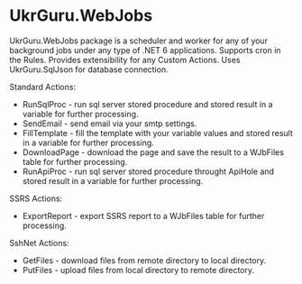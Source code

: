 # UkrGuru.WebJobs

UkrGuru.WebJobs package is a scheduler and worker for any of your background jobs under any type of .NET 6 applications. 
Supports cron in the Rules. Provides extensibility for any Custom Actions. Uses UkrGuru.SqlJson for database connection.

Standard Actions:
- RunSqlProc - run sql server stored procedure and stored result in a variable for further processing.
- SendEmail - send email via your smtp settings.
- FillTemplate - fill the template with your variable values and stored result in a variable for further processing.
- DownloadPage - download the page and save the result to a WJbFiles table for further processing.
- RunApiProc - run sql server stored procedure throught ApiHole and stored result in a variable for further processing.

SSRS Actions:
- ExportReport - export SSRS report to a WJbFiles table for further processing.

SshNet Actions:
- GetFiles - download files from remote directory to local directory.
- PutFiles - upload files from local directory to remote directory.
